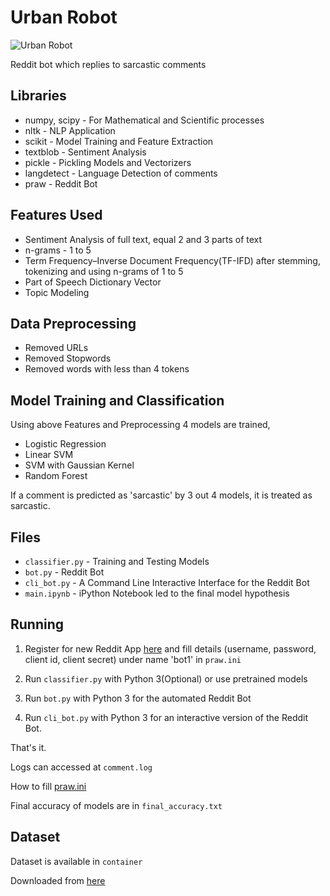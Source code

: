 # Urban Robot

![Urban Robot](ub.png)

Reddit bot which replies to sarcastic comments


## Libraries

* numpy, scipy - For Mathematical and Scientific processes
* nltk - NLP Application
* scikit - Model Training and Feature Extraction
* textblob - Sentiment Analysis
* pickle - Pickling Models and Vectorizers
* langdetect - Language Detection of comments
* praw - Reddit Bot

## Features Used

* Sentiment Analysis of full text, equal 2 and 3 parts of text
* n-grams - 1 to 5
* Term Frequency–Inverse Document Frequency(TF-IFD) after stemming, tokenizing and using n-grams of 1 to 5
* Part of Speech Dictionary Vector
* Topic Modeling

## Data Preprocessing

* Removed URLs
* Removed Stopwords
* Removed words with less than 4 tokens

## Model Training and Classification

Using above Features and Preprocessing 4 models are trained,

* Logistic Regression
* Linear SVM
* SVM with Gaussian Kernel
* Random Forest

If a comment is predicted as 'sarcastic' by 3 out 4 models, it is treated as sarcastic.

## Files

* `classifier.py` - Training and Testing Models
* `bot.py` - Reddit Bot
* `cli_bot.py` - A Command Line Interactive Interface for the Reddit Bot
* `main.ipynb` - iPython Notebook led to the final model hypothesis

## Running

1. Register for new Reddit App [here](https://www.reddit.com/prefs/apps/) and fill details (username, password, client id, client secret) under name 'bot1' in `praw.ini`

2. Run `classifier.py` with Python 3(Optional) or use pretrained models

3. Run `bot.py` with Python 3 for the automated Reddit Bot

4. Run `cli_bot.py` with Python 3 for an interactive version of the Reddit Bot.

That's it.

Logs can accessed at `comment.log`

How to fill [praw.ini](https://praw.readthedocs.io/en/v4.0.0/getting_started/configuration/prawini.html)

Final accuracy of models are in `final_accuracy.txt`

## Dataset

Dataset is available in `container`

Downloaded from [here](https://nlds.soe.ucsc.edu/sarcasm1)
